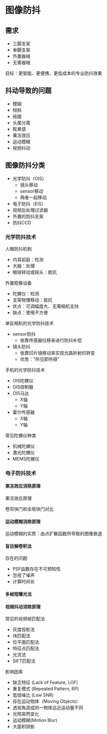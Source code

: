 # 图像防抖

## 需求

* 三脚支架
* 单脚支架
* 外置器械
* 无需器械

目标：更智能、更便携、更低成本的专业防抖效果



## 抖动导致的问题

* 模糊
* 倾斜
* 摇摆
* 头尾分离
* 眩晕感
* 果冻效应
* 运动模糊
* 视频抖动



## 图像防抖分类

* 光学防抖（OIS）
    * 镜头移动
    * sensor移动
    * 两者一起移动
* 电子防抖（EIS）
* 视频后处理过滤器
* 外置的防抖支架
* 防抖CCD



### 光学防抖技术

人眼防抖机制

* 内耳前庭：检测
* 大脑：处理
* 眼球转动或摇头：抵抗



外置稳像设备

* 陀螺仪：检测
* 支架物理移动：抵抗
* 优点：可调幅度大、无需相机支持
* 缺点：使用不方便



单反相机的光学防抖技术

* sensor防抖
    * 依靠传感器位移来进行防抖补偿
* 镜头防抖
    * 依靠凹片镜移动来实现光路折射的转变
    * 优势：“所见即所得”



手机的光学防抖技术

* OIS陀螺仪
* OIS控制器
* OIS马达
    * X轴
    * Y轴
* 霍尔传感器
    * X轴
    * Y轴



常见陀螺仪种类

* 机械陀螺仪
* 激光陀螺仪
* MEMS陀螺仪



### 电子防抖技术

#### 果冻效应消除原理

果冻效应原理

卷帘快门和全局快门对比



#### 运动模糊消除原理

运动模糊的实质：由点扩散函数所导致的图像衰退



#### 盲目解卷积法

存在的问题

* PSF函数存在不可预知性
* 忽视了噪声
* 计算时间长



#### 多帧短曝光法



#### 视频抖动消除原理

常见的视频帧匹配法

* 灰度投影法
* 块匹配法
* 位平面匹配法
* 特征点匹配法
* 光流法
* SIFT匹配法



影响因素

* 缺乏特征 (Lack of Feature, LOF)
* 重复模式 (Repeated Pattern, RP)
* 低信噪比 (Low SNR)
* 存在运动物体（Moving Objects）
* 透视角造成同一物体远近运动量不同
* 光照突然变化
* 运动模糊(Motion Blur)
* 大面积阴影